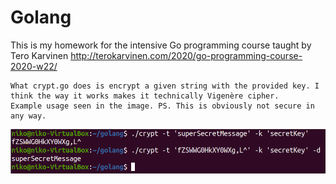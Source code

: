# Golang
This is my homework for the intensive Go programming course taught by Tero Karvinen http://terokarvinen.com/2020/go-programming-course-2020-w22/

```
What crypt.go does is encrypt a given string with the provided key. I think the way it works makes it technically Vigenère cipher.
Example usage seen in the image. PS. This is obviously not secure in any way.
```

![Crypt Script](img/img1.png)
